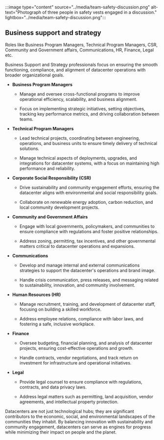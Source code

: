:::image type="content" source="../media/team-safety-discussion.png" alt-text="Photograph of three people in safety vests engaged in a discussion." lightbox="../media/team-safety-discussion.png":::

## Business support and strategy

Roles like Business Program Managers, Technical Program Managers, CSR, Community and Government affairs, Communications, HR, Finance, Legal etc. 

Business Support and Strategy professionals focus on ensuring the smooth functioning, compliance, and alignment of datacenter operations with broader organizational goals.

- **Business Program Managers**

  - Manage and oversee cross-functional programs to improve operational efficiency, scalability, and business alignment. 

  - Focus on implementing strategic initiatives, setting objectives, tracking key performance metrics, and driving collaboration between teams.

- **Technical Program Managers**

  - Lead technical projects, coordinating between engineering, operations, and business units to ensure timely delivery of technical solutions. 

  - Manage technical aspects of deployments, upgrades, and integrations for datacenter systems, with a focus on maintaining high performance and reliability.

- **Corporate Social Responsibility (CSR)**

  - Drive sustainability and community engagement efforts, ensuring the datacenter aligns with environmental and social responsibility goals. 

  - Collaborate on renewable energy adoption, carbon reduction, and local community development projects.

- **Community and Government Affairs**

  - Engage with local governments, policymakers, and communities to ensure compliance with regulations and foster positive relationships.

  - Address zoning, permitting, tax incentives, and other governmental matters critical to datacenter operations and expansions.

- **Communications**

  - Develop and manage internal and external communications strategies to support the datacenter's operations and brand image. 

  - Handle crisis communication, press releases, and messaging related to sustainability, innovation, and community involvement.

- **Human Resources (HR)**

  - Manage recruitment, training, and development of datacenter staff, focusing on building a skilled workforce. 

  - Address employee relations, compliance with labor laws, and fostering a safe, inclusive workplace.

- **Finance**

  - Oversee budgeting, financial planning, and analysis of datacenter projects, ensuring cost-effective operations and growth. 

  - Handle contracts, vendor negotiations, and track return on investment for infrastructure and operational initiatives.

- **Legal**

  - Provide legal counsel to ensure compliance with regulations, contracts, and data privacy laws. 

  - Address legal matters such as permitting, land acquisition, vendor agreements, and intellectual property protection.

Datacenters are not just technological hubs; they are significant contributors to the economic, social, and environmental landscapes of the communities they inhabit. By balancing innovation with sustainability and community engagement, datacenters can serve as engines for progress while minimizing their impact on people and the planet.